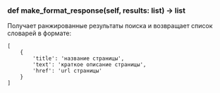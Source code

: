 ### def make_format_response(self, results: list) -> list
Получает ранжированные результаты поиска и возвращает список словарей в формате:
```
[
    {
        'title': 'название страницы',
        'text': 'краткое описание страницы',
        'href': 'url страницы'
    }
]
```
